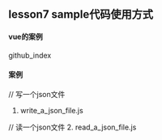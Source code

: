 ## lesson7 sample代码使用方式

#### vue的案例

github_index

#### 案例

// 写一个json文件
1. write_a_json_file.js

// 读一个json文件
2. read_a_json_file.js
